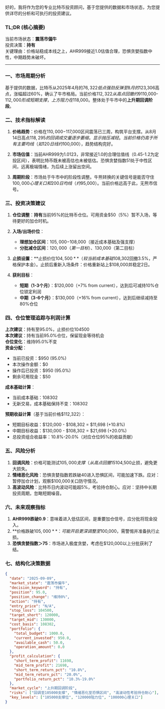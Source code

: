 好的，我将作为您的专业比特币投资顾问，基于您提供的数据和市场状态，为您提供详尽的分析和可执行的投资建议。

### TL;DR (核心摘要)
当前市场状态：**震荡市偏牛**  
投资决策：**持有**  
关键理由：价格站稳成本线之上，AHR999接近1.0估值合理，恐惧贪婪指数中性，中期趋势未破坏。

---

### 一、市场周期分析
基于提供的数据，比特币从2025年4月的$76,322低点强劲反弹至8月的$123,306高点，涨幅超过60%，确认了牛市格局。当前价格$112,322从高点回撤约9%，处于健康调整区间。AHR999指数从8月高位的1.2+回落至1.01，估值从高估回归合理。恐惧贪婪指数从75的"极度贪婪"降至51的"中性"，市场情绪冷却利于后续发展。价格在$110,000-$112,000形成短期支撑，上方阻力在$118,000。整体处于牛市中的**上升期回调阶段**。

### 二、技术指标解读
1. **价格趋势**：价格在$110,000-$117,000区间震荡已三周，构筑平台支撑。从8月14日高点$118,295的回调成交量逐步萎缩，显示抛压减轻。当前价格仍高于所有主要均线（如120日线约$100,000），趋势结构完好。

2. **市场估值**：当前AHR999为1.0123，非常接近1.0的合理估值线（0.45-1.2为定投区间），表明比特币既未被高估也未被低估。恐惧贪婪指数51处于中性区间，远离极端情绪，为后续上涨留出空间。

3. **周期阶段**：市场处于牛市中的阶段性调整。牛熊转换的关键信号是能否守住$100,000心理关口和200日均线（约$95,000）。当前价格远高于此，无熊市信号。

### 三、投资决策建议
1. **仓位调整**：**持有**当前95%的比特币仓位。可用资金$50（5%）暂不入场，等待更好的加仓时机。

2. **入场/出场价位**：
   - **理想加仓区间**：$105,000-$108,000（接近成本基础及强支撑）
   - **分批减仓区间**：$120,000（第一目标）、$130,000（第二目标）

3. **止损设置**：**止损价位$104,500**（较当前成本基础$108,302回撤3.5%，严格保护本金）。止损后重新入场条件：价格重新站上$108,000并稳定2日。

4. **获利目标**：
   - **短期（1-3个月）**：$120,000（+7% from current），达到后可减持10%仓位锁定利润
   - **中期（3-6个月）**：$130,000（+16% from current），达到后继续减持至80%仓位

### 四、仓位管理追踪与利润计算
**上次建议**：持有至95.0%，止损价位104500  
**本次建议**：持有当前95.0%仓位，保留现金等待机会  
**仓位变化**：维持95.0%不变  
**资金分配**：
- 当前已投资：$950 (95.0%)
- 本次操作金额：$0
- 操作后已投资：$950 (95.0%)
- 剩余可用现金：$50

**成本基础计算**：
- 当前成本基础：108302
- 无新交易，成本基础保持不变：108302

**预期收益计算**（基于当前价格$112,322）：
- 短期目标收益：$120,000 - $108,302 = $11,698 (+10.8%)
- 中期目标收益：$130,000 - $108,302 = $21,698 (+20.0%)
- 总投资组合收益率：10.8%-20.0%（对应仓位95%的收益贡献）

### 五、风险分析
1. **回调风险**：价格可能测试$105,000支撑（从高点回撤15%）。应对：严格执行$104,500止损，避免更大损失。
2. **情绪恶化风险**：恐惧贪婪指数若跌破40进入恐惧区间，可能加速下跌。应对：暂停加仓计划，观察$100,000关口防守情况。
3. **高波动风险**：比特币日内波动可能超5%，考验持仓耐心。应对：坚持中长期投资周期，忽略短期噪音。

### 六、未来观察指标
1. **AHR999跌破0.9**：意味着进入低估区间，是重要加仓信号，应分批将现金投入。
2. **价格跌破$105,000**：可能开启更深调整至$100,000，需警惕并准备执行止损。
3. **恐惧贪婪指数＞75**：市场进入极度贪婪，考虑在$120,000以上分批获利了结。

### 七、结构化决策数据
```json
{
  "date": "2025-09-09",
  "market_state": "震荡市偏牛",
  "decision_keyword": "持有",
  "position": 95.0,
  "position_change": "维持0%",
  "action": "持有",
  "entry_price": "N/A",
  "stop_loss": 104500,
  "target_short": 120000,
  "target_mid": 130000,
  "cost_basis": 108302,
  "portfolio": {
    "total_budget": 1000.0,
    "current_invested": 950.0,
    "available_cash": 50.0,
    "operation_amount": 0.0
  },
  "profit_calculation": {
    "short_term_profit": 11698,
    "mid_term_profit": 21698,
    "short_term_return_pct": "10.8%",
    "mid_term_return_pct": "20.0%",
    "portfolio_return_pct": "10.3%-19.0%"
  },
  "market_cycle": "上升期回调阶段",
  "risks": ["回调至105000支撑", "情绪恶化至恐惧区间", "高波动性考验持仓耐心"],
  "key_levels": ["105000支撑位", "120000阻力位", "100000心理关口"]
}
```